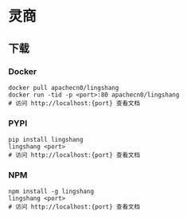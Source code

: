 # 灵商

## 下载

### Docker

```
docker pull apachecn0/lingshang
docker run -tid -p <port>:80 apachecn0/lingshang
# 访问 http://localhost:{port} 查看文档
```

### PYPI

```
pip install lingshang
lingshang <port>
# 访问 http://localhost:{port} 查看文档
```

### NPM

```
npm install -g lingshang
lingshang <port>
# 访问 http://localhost:{port} 查看文档
```